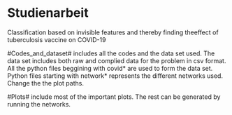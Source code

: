 # Studienarbeit
Classification based on invisible features and thereby finding theeffect of tuberculosis vaccine on COVID-19

#Codes_and_dataset# includes all the codes and the data set used. 
The data set includes both raw and complied data for the problem in csv format. 
All the python files beggining with covid* are used to form the data set.
Python files starting with network* represents the different networks used. Change the the plot paths.

#Plots# include most of the important plots. The rest can be generated by running the networks.
